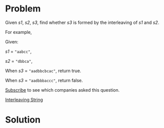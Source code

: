 
# Problem

Given _s1_, _s2_, _s3_, find whether _s3_ is formed by the interleaving of
_s1_ and _s2_.

For example,

Given:

_s1_ = `"aabcc"`,

_s2_ = `"dbbca"`,

When _s3_ = `"aadbbcbcac"`, return true.

When _s3_ = `"aadbbbaccc"`, return false.

[Subscribe](/subscribe/) to see which companies asked this question.



[Interleaving String](https://leetcode.com/problems/interleaving-string)

# Solution



